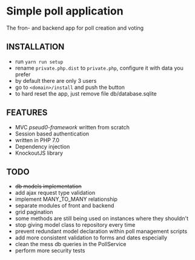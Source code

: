Simple poll application
===================

The fron- and backend app for poll creation and voting

INSTALLATION
------------
* run `yarn run setup`
* rename `private.php.dist` to `private.php`, configure it with data you prefer
* by default there are only 3 users
* go to `<domain>/install` and push the button
* to hard reset the app, just remove file db/database.sqlite


FEATURES
--------
* MVC _pseud0-framework_ written from scratch
* Session based authentication
* written in PHP 7.0
* Dependency injection
* KnockoutJS library


TODO
----
* ~~db models implementation~~
* add ajax request type validation
* implement MANY_TO_MANY relationship
* separate modules of front and backend
* grid pagination
* some methods are still being used on instances where they shouldn't
* stop giving model class to repository every time
* prevent redundant model declaration within poll management scripts
* add more consistent validation to forms and dates especially
* clean the mess db queries in the PollService
* perform more security tests

